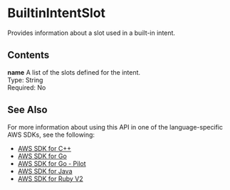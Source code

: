 # BuiltinIntentSlot<a name="API_BuiltinIntentSlot"></a>

Provides information about a slot used in a built\-in intent\.

## Contents<a name="API_BuiltinIntentSlot_Contents"></a>

 **name**   <a name="lex-Type-BuiltinIntentSlot-name"></a>
A list of the slots defined for the intent\.  
Type: String  
Required: No

## See Also<a name="API_BuiltinIntentSlot_SeeAlso"></a>

For more information about using this API in one of the language\-specific AWS SDKs, see the following:
+  [AWS SDK for C\+\+](https://docs.aws.amazon.com/goto/SdkForCpp/lex-models-2017-04-19/BuiltinIntentSlot) 
+  [AWS SDK for Go](https://docs.aws.amazon.com/goto/SdkForGoV1/lex-models-2017-04-19/BuiltinIntentSlot) 
+  [AWS SDK for Go \- Pilot](https://docs.aws.amazon.com/goto/SdkForGoPilot/lex-models-2017-04-19/BuiltinIntentSlot) 
+  [AWS SDK for Java](https://docs.aws.amazon.com/goto/SdkForJava/lex-models-2017-04-19/BuiltinIntentSlot) 
+  [AWS SDK for Ruby V2](https://docs.aws.amazon.com/goto/SdkForRubyV2/lex-models-2017-04-19/BuiltinIntentSlot) 